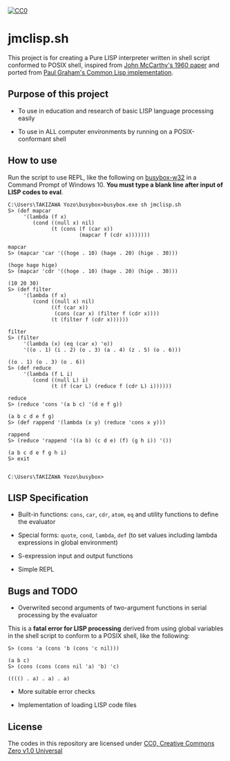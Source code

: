 [![CC0](http://i.creativecommons.org/p/zero/1.0/88x31.png "CC0")](http://creativecommons.org/publicdomain/zero/1.0/)

# jmclisp.sh

This project is for creating a Pure LISP interpreter written in shell script conformed to POSIX shell,
inspired from [John McCarthy's 1960 paper](http://www-formal.stanford.edu/jmc/recursive/recursive.html)
and ported from [Paul Graham's Common Lisp implementation](http://paulgraham.com/lispcode.html).

## Purpose of this project

* To use in education and research of basic LISP language processing easily

* To use in ALL computer environments by running on a POSIX-conformant shell

## How to use

Run the script to use REPL, like the following on [busybox-w32](https://frippery.org/busybox/) in a Command Prompt of Windows 10. **You must type a blank line after input of LISP codes to eval**.

```
C:\Users\TAKIZAWA Yozo\busybox>busybox.exe sh jmclisp.sh
S> (def mapcar
     '(lambda (f x)
        (cond ((null x) nil)
              (t (cons (f (car x))
                       (mapcar f (cdr x)))))))

mapcar
S> (mapcar 'car '((hoge . 10) (hage . 20) (hige . 30)))

(hoge hage hige)
S> (mapcar 'cdr '((hoge . 10) (hage . 20) (hige . 30)))

(10 20 30)
S> (def filter
     '(lambda (f x)
        (cond ((null x) nil)
              ((f (car x))
               (cons (car x) (filter f (cdr x))))
              (t (filter f (cdr x))))))

filter
S> (filter
     '(lambda (x) (eq (car x) 'o))
     '((o . 1) (i . 2) (o . 3) (a . 4) (z . 5) (o . 6)))

((o . 1) (o . 3) (o . 6))
S> (def reduce
     '(lambda (f L i)
        (cond ((null L) i)
              (t (f (car L) (reduce f (cdr L) i))))))

reduce
S> (reduce 'cons '(a b c) '(d e f g))

(a b c d e f g)
S> (def rappend '(lambda (x y) (reduce 'cons x y)))

rappend
S> (reduce 'rappend '((a b) (c d e) (f) (g h i)) '())

(a b c d e f g h i)
S> exit


C:\Users\TAKIZAWA Yozo\busybox>
```

## LISP Specification

* Built-in functions: `cons`, `car`, `cdr`, `atom`, `eq` and utility functions to define the evaluator

* Special forms: `quote`, `cond`, `lambda`, `def` (to set values including lambda expressions in global environment)

* S-expression input and output functions

* Simple REPL

## Bugs and TODO

* Overwrited second arguments of two-argument functions in serial processing by the evaluator

This is a **fatal error for LISP processing** derived from using global variables in the shell script to conform to a POSIX shell, like the following:

```
S> (cons 'a (cons 'b (cons 'c nil)))

(a b c)
S> (cons (cons (cons nil 'a) 'b) 'c)

(((() . a) . a) . a)
```

* More suitable error checks

* Implementation of loading LISP code files

## License

The codes in this repository are licensed under [CC0, Creative Commons Zero v1.0 Universal](https://creativecommons.org/publicdomain/zero/1.0/)
